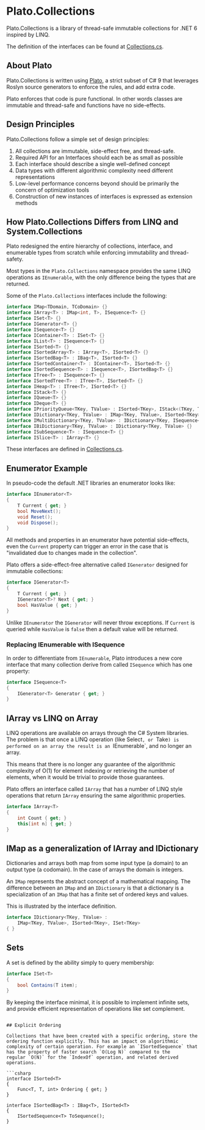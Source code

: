 ﻿# Plato.Collections

Plato.Collections is a library of thread-safe  immutable collections for .NET 6 inspired by LINQ.

The definition of the interfaces can be found at [Collections.cs](Collections.cs).

## About Plato 

Plato.Collections is written using [Plato](https://github.com/cdiggins/plato), a strict subset of C# 9 that
leverages Roslyn source generators to enforce the rules, and add extra
code. 

Plato enforces that code is pure functional. In other words classes are immutable and thread-safe and functions 
have no side-effects. 

## Design Principles

Plato.Collections follow a simple set of design principles:

1. All collections are immutable, side-effect free, and thread-safe. 
2. Required API for an Interfaces should each be as small as possible
3. Each interface should describe a single well-defined concept 
4. Data types with different algorithmic complexity need different representations 
5. Low-level performance concerns beyond should be primarily the concern of optimization tools  
6. Construction of new instances of interfaces is expressed as extension methods 

## How Plato.Collections Differs from LINQ and System.Collections

Plato redesigned the entire hierarchy of collections, interface, and enumerable types 
from scratch while enforcing immutability and thread-safety.

Most types in the `Plato.Collections` namespace provides the same LINQ operations 
as `IEnumerable`, with the only difference being the types that are returned. 

Some of the `Plato.Collections` interfaces include the following:

```csharp
interface IMap<TDomain, TCoDomain> {}
interface IArray<T> : IMap<int, T>, ISequence<T> {}
interface ISet<T> {}
interface IGenerator<T> {}
interface ISequence<T> {}
interface IContainer<T> : ISet<T> {}
interface IList<T> : ISequence<T> {} 
interface ISorted<T> {}
interface ISortedArray<T> : IArray<T>, ISorted<T> {}
interface ISortedBag<T> : IBag<T>, ISorted<T> {}
interface ISortedContainer<T> : IContainer<T>, ISorted<T> {}
interface ISortedSequence<T> : ISequence<T>, ISortedBag<T> {}
interface ITree<T> : ISequence<T> {}
interface ISortedTree<T> : ITree<T>, ISorted<T> {}
interface IHeap<T> : ITree<T>, ISorted<T> {}
interface IStack<T> {}
interface IQueue<T> {}
interface IDeque<T> {}
interface IPriorityQueue<TKey, TValue> : ISorted<TKey>, IStack<(TKey, TValue)> {}
interface IDictionary<TKey, TValue> : IMap<TKey, TValue>, ISorted<TKey>, ISet<TKey> {}
interface IMultiDictionary<TKey, TValue> : IDictionary<TKey, ISequence<TValue>>  {}
interface IBiDictionary<TKey, TValue> : IDictionary<TKey, TValue> {}
interface ISubSequence<T> : ISequence<T> {}
interface ISlice<T> : IArray<T> {}
```

These interfaces are defined in [Collections.cs](Collections.cs).

## Enumerator Example

In pseudo-code the default .NET libraries an enumerator looks like:

```csharp
interface IEnumerator<T> 
{    
    T Current { get; }
    bool MoveNext(); 
    void Reset();
    void Dispose();
}
```

All methods and properties in an enumerator have potential side-effects, even the `Current` property
can trigger an error in the case that is "invalidated due to changes made in the collection".

Plato offers a side-effect-free alternative called `IGenerator` designed for immutable collections:

```csharp
interface IGenerator<T>
{
    T Current { get; }
    IGenerator<T>? Next { get; }
    bool HasValue { get; }
}
```

Unlike `IEnumerator` the `IGenerator` will never throw exceptions. If `Current` is queried while `HasValue` is 
`false` then a default value will be returned. 

### Replacing IEnumerable with ISequence 

In order to differentiate from `IEnumerable`, Plato introduces a new core interface that many collection 
derive from called `ISequence` which has one property:

```csharp
interface ISequence<T>
{
    IGenerator<T> Generator { get; }
}
```

## IArray vs LINQ on Array

LINQ operations are available on arrays through the C# System libraries. The problem is that once a LINQ operation (like Select`, or `Take`)
is performed on an array the result is an `IEnumerable`, and no longer an array. 

This means that there is no longer any guarantee of the algorithmic complexity of O(1) for element indexing or retrieving the number of 
elements, when it would be trivial to provide those guarantees. 

Plato offers an interface called `IArray` that has a number of LINQ style operations that return `IArray` ensuring the same algorithmic 
properties. 

```csharp
interface IArray<T> 
{
    int Count { get; }
    this[int n] { get; }
}
```

## IMap as a generalization of IArray and IDictionary 

Dictionaries and arrays both map from some input type (a domain) to an output type (a codomain). In the case of arrays the domain is integers. 

An `IMap` represents the abstract concept of a mathematical mapping. The difference between an `IMap` and an `IDictionary` is that a dictionary 
is a specialization of an `IMap` that has a finite set of ordered keys and values.

This is illustrated by the interface definition. 

```csharp
interface IDictionary<TKey, TValue> : 
    IMap<TKey, TValue>, ISorted<TKey>, ISet<TKey>
{ }
```

## Sets 

A set is defined by the ability simply to query membership:

```csharp
interface ISet<T>
{
    bool Contains(T item);
}
```

By keeping the interface minimal, it is possible to implement infinite sets, and provide efficient representation of operations 
like set complement.

```

## Explicit Ordering 

Collections that have been created with a specific ordering, store the ordering function explicitly. This has an impact on algorithmic 
complexity of certain operation. For example an `ISortedSequence` that has the property of faster search `O(Log N)` compared to the 
regular `O(N)` for the `IndexOf` operation, and related derived operations.

```csharp
interface ISorted<T> 
{
    Func<T, T, int> Ordering { get; }
}

interface ISortedBag<T> : IBag<T>, ISorted<T>
{
    ISortedSequence<T> ToSequence();
}
```



